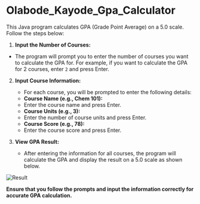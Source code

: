 # Olabode_Kayode_Gpa_Calculator

This Java program calculates GPA (Grade Point Average) on a 5.0 scale. Follow the steps below:

1. **Input the Number of Courses:**
- The program will prompt you to enter the number of courses you want to calculate the GPA for. For example, if you want to calculate the GPA for 2 courses, enter `2` and press Enter.

2. **Input Course Information:**
   - For each course, you will be prompted to enter the following details:
   - **Course Name (e.g., Chem 101):**
   - Enter the course name and press Enter.
   - **Course Units (e.g., 3):**
   - Enter the number of course units and press Enter.
   - **Course Score (e.g., 78):**
   - Enter the course score and press Enter.

3. **View GPA Result:**
   - After entering the information for all courses, the program will calculate the GPA and display the result on a 5.0 scale as shown below.

![Result](https://github.com/OlabodeKayodem/Olabode_Kayode_Gpa_Calculator/assets/153414835/8561d475-3227-42d1-9d3b-65d47c1eb717)


**Ensure that you follow the prompts and input the information correctly for accurate GPA calculation.**
